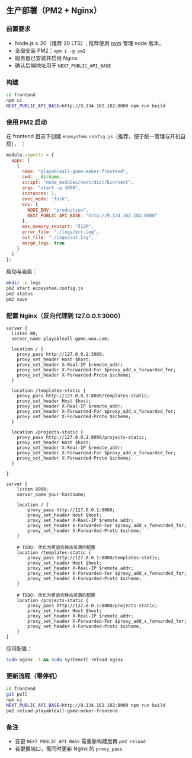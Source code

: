 ## 生产部署（PM2 + Nginx）

### 前置要求

- Node.js ≥ 20（推荐 20 LTS）, 推荐使用 [nvm](https://github.com/nvm-sh/nvm) 管理 node 版本。
- 全局安装 PM2：`npm i -g pm2`
- 服务器已安装并启用 Nginx
- 确认后端地址用于 `NEXT_PUBLIC_API_BASE`

### 构建

```bash
cd frontend
npm ci
NEXT_PUBLIC_API_BASE=http://9.134.162.182:8000 npm run build
```

### 使用 PM2 启动
在 frontend 目录下创建 `ecosystem.config.js`（推荐，便于统一管理与开机自启）， ：

```js
module.exports = {
  apps: [
    {
      name: "playableall-game-maker-frontend",
      cwd: __dirname,
      script: "node_modules/next/dist/bin/next",
      args: "start -p 3000",
      instances: 1,
      exec_mode: "fork",
      env: {
        NODE_ENV: "production",
        NEXT_PUBLIC_API_BASE: "http://9.134.162.182:8000"
      },
      max_memory_restart: "512M",
      error_file: "./logs/err.log",
      out_file: "./logs/out.log",
      merge_logs: true
    }
  ]
};
```

启动与自启：

```bash
mkdir -p logs
pm2 start ecosystem.config.js
pm2 status
pm2 save
```

### 配置 Nginx（反向代理到 127.0.0.1:3000）

```nginx
server {
  listen 80;
  server_name playableall-game.woa.com;

  location / {
    proxy_pass http://127.0.0.1:3000;
    proxy_set_header Host $host;
    proxy_set_header X-Real-IP $remote_addr;
    proxy_set_header X-Forwarded-For $proxy_add_x_forwarded_for;
    proxy_set_header X-Forwarded-Proto $scheme;
  }

  location /templates-static {
    proxy_pass http://127.0.0.1:8000/templates-static;
    proxy_set_header Host $host;
    proxy_set_header X-Real-IP $remote_addr;
    proxy_set_header X-Forwarded-For $proxy_add_x_forwarded_for;
    proxy_set_header X-Forwarded-Proto $scheme;
  }

  location /projects-static {
    proxy_pass http://127.0.0.1:8000/projects-static;
    proxy_set_header Host $host;
    proxy_set_header X-Real-IP $remote_addr;
    proxy_set_header X-Forwarded-For $proxy_add_x_forwarded_for;
    proxy_set_header X-Forwarded-Proto $scheme;
  }

}

server {
    listen 8000;
    server_name your-hostname;

    location / {
        proxy_pass http://127.0.0.1:8000;
        proxy_set_header Host $host;
        proxy_set_header X-Real-IP $remote_addr;
        proxy_set_header X-Forwarded-For $proxy_add_x_forwarded_for;
        proxy_set_header X-Forwarded-Proto $scheme;
    }

    # TODO: 优化为更适合静态资源的配置
    location /templates-static {
        proxy_pass http://127.0.0.1:8000/templates-static;
        proxy_set_header Host $host;
        proxy_set_header X-Real-IP $remote_addr;
        proxy_set_header X-Forwarded-For $proxy_add_x_forwarded_for;
        proxy_set_header X-Forwarded-Proto $scheme;
    }

    # TODO: 优化为更适合静态资源的配置
    location /projects-static {
        proxy_pass http://127.0.0.1:8000/projects-static;
        proxy_set_header Host $host;
        proxy_set_header X-Real-IP $remote_addr;
        proxy_set_header X-Forwarded-For $proxy_add_x_forwarded_for;
        proxy_set_header X-Forwarded-Proto $scheme;
    }
}
```

应用配置：

```bash
sudo nginx -t && sudo systemctl reload nginx
```

### 更新流程（零停机）

```bash
cd frontend
git pull
npm ci
NEXT_PUBLIC_API_BASE=http://9.134.162.182:8000 npm run build
pm2 reload playableall-game-maker-frontend
```

### 备注

- 变更 `NEXT_PUBLIC_API_BASE` 需重新构建后再 `pm2 reload`
- 若更换端口，需同时更新 Nginx 的 `proxy_pass`
